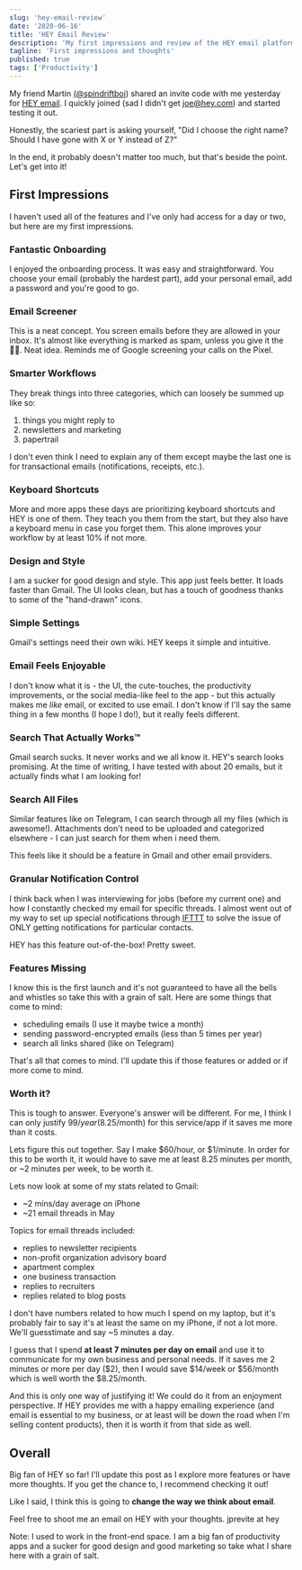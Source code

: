 ```yaml
---
slug: 'hey-email-review'
date: '2020-06-16'
title: 'HEY Email Review'
description: 'My first impressions and review of the HEY email platform by the folks at Basecamp.'
tagline: 'First impressions and thoughts'
published: true
tags: ['Productivity']
---
```


My friend Martin [(@spindriftboi](https://twitter.com/spindriftboi)) shared an invite code with me yesterday for [HEY email](https://hey.com/). I quickly joined (sad I didn't get joe@hey.com) and started testing it out.

Honestly, the scariest part is asking yourself, "Did I choose the right name? Should I have gone with X or Y instead of Z?"

In the end, it probably doesn't matter too much, but that's beside the point. Let's get into it!

## First Impressions

I haven't used all of the features and I've only had access for a day or two, but here are my first impressions.

### Fantastic Onboarding

I enjoyed the onboarding process. It was easy and straightforward. You choose your email (probably the hardest part), add your personal email, add a password and you're good to go.

### Email Screener

This is a neat concept. You screen emails before they are allowed in your inbox. It's almost like everything is marked as spam, unless you give it the 👍🏼. Neat idea. Reminds me of Google screening your calls on the Pixel.

### Smarter Workflows

They break things into three categories, which can loosely be summed up like so:

1. things you might reply to
2. newsletters and marketing
3. papertrail

I don't even think I need to explain any of them except maybe the last one is for transactional emails (notifications, receipts, etc.).

### Keyboard Shortcuts

More and more apps these days are prioritizing keyboard shortcuts and HEY is one of them. They teach you them from the start, but they also have a keyboard menu in case you forget them. This alone improves your workflow by at least 10% if not more.

### Design and Style

I am a sucker for good design and style. This app just feels better. It loads faster than Gmail. The UI looks clean, but has a touch of goodness thanks to some of the "hand-drawn" icons.

### Simple Settings

Gmail's settings need their own wiki. HEY keeps it simple and intuitive.

### Email Feels Enjoyable

I don't know what it is - the UI, the cute-touches, the productivity improvements, or the social media-like feel to the app - but this actually makes me _like_ email, or excited to use email. I don't know if I'll say the same thing in a few months (I hope I do!), but it really feels different.

### Search That Actually Works™

Gmail search sucks. It never works and we all know it. HEY's search looks promising. At the time of writing, I have tested with about 20 emails, but it actually finds what I am looking for!

### Search All Files

Similar features like on Telegram, I can search through all my files (which is awesome!). Attachments don't need to be uploaded and categorized elsewhere - I can just search for them when i need them.

This feels like it should be a feature in Gmail and other email providers.

### Granular Notification Control

I think back when I was interviewing for jobs (before my current one) and how I constantly checked my email for specific threads. I almost went out of my way to set up special notifications through [IFTTT](https://ifttt.com/) to solve the issue of ONLY getting notifications for particular contacts.

HEY has this feature out-of-the-box! Pretty sweet.

### Features Missing

I know this is the first launch and it's not guaranteed to have all the bells and whistles so take this with a grain of salt. Here are some things that come to mind:

- scheduling emails (I use it maybe twice a month)
- sending password-encrypted emails (less than 5 times per year)
- search all links shared (like on Telegram)

That's all that comes to mind. I'll update this if those features or added or if more come to mind.

### Worth it?

This is tough to answer. Everyone's answer will be different. For me, I think I can only justify $99/year ($8.25/month) for this service/app if it saves me more than it costs.

Lets figure this out together. Say I make $60/hour, or $1/minute. In order for this to be worth it, it would have to save me at least 8.25 minutes per month, or ~2 minutes per week, to be worth it.

Lets now look at some of my stats related to Gmail:

- ~2 mins/day average on iPhone
- ~21 email threads in May

Topics for email threads included:

- replies to newsletter recipients
- non-profit organization advisory board
- apartment complex
- one business transaction
- replies to recruiters
- replies related to blog posts

I don't have numbers related to how much I spend on my laptop, but it's probably fair to say it's at least the same on my iPhone, if not a lot more. We'll guesstimate and say ~5 minutes a day.

I guess that I spend **at least 7 minutes per day on email** and use it to communicate for my own business and personal needs. If it saves me 2 minutes or more per day ($2), then I would save $14/week or $56/month which is well worth the $8.25/month.

And this is only one way of justifying it! We could do it from an enjoyment perspective. If HEY provides me with a happy emailing experience (and email is essential to my business, or at least will be down the road when I'm selling content products), then it is worth it from that side as well.

## Overall

Big fan of HEY so far! I'll update this post as I explore more features or have more thoughts. If you get the chance to, I recommend checking it out!

Like I said, I think this is going to **change the way we think about email**.

Feel free to shoot me an email on HEY with your thoughts. jprevite at hey

<Note>

Note: I used to work in the front-end space. I am a big fan of productivity apps and a sucker for good design and good marketing so take what I share here with a grain of salt.

</Note>
